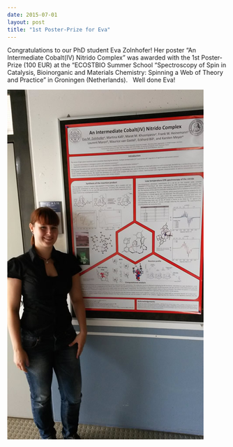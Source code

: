 ```yaml
---
date: 2015-07-01
layout: post
title: "1st Poster-Prize for Eva"
---
```


Congratulations to our PhD student Eva Zolnhofer! 
Her poster “An Intermediate Cobalt(IV) Nitrido Complex” was awarded with the 1st  Poster-Prize (100 EUR) at the “ECOSTBIO Summer School “Spectroscopy of Spin in  Catalysis, Bioinorganic and Materials Chemistry: Spinning a Web of Theory and Practice” in Groningen (Netherlands). 
 
Well done Eva! 

![Eva](/assets/img/Eva_Poster_web_klein.jpg)